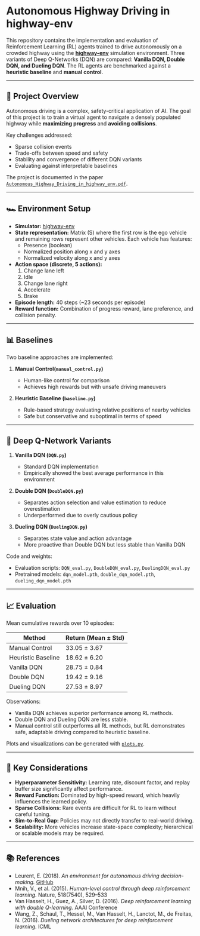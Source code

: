 # Autonomous Highway Driving in highway-env

This repository contains the implementation and evaluation of Reinforcement Learning (RL) agents trained to drive autonomously on a crowded highway using the **[highway-env](https://github.com/eleurent/highway-env)** simulation environment. Three variants of Deep Q-Networks (DQN) are compared: **Vanilla DQN, Double DQN, and Dueling DQN**. The RL agents are benchmarked against a **heuristic baseline** and **manual control**.

---

## 📄 Project Overview

Autonomous driving is a complex, safety-critical application of AI. The goal of this project is to train a virtual agent to navigate a densely populated highway while **maximizing progress** and **avoiding collisions**. 

Key challenges addressed:

- Sparse collision events
- Trade-offs between speed and safety
- Stability and convergence of different DQN variants
- Evaluating against interpretable baselines

The project is documented in the paper [`Autonomous_Highway_Driving_in_highway_env.pdf`](./Autonomous_Highway_Driving_in_highway_env.pdf).

---

## 🏎 Environment Setup

- **Simulator:** [highway-env](https://github.com/eleurent/highway-env)
- **State representation:** Matrix \(S\) where the first row is the ego vehicle and remaining rows represent other vehicles. Each vehicle has features:
  - Presence (boolean)
  - Normalized position along x and y axes
  - Normalized velocity along x and y axes
- **Action space (discrete, 5 actions):**
  1. Change lane left  
  2. Idle  
  3. Change lane right  
  4. Accelerate  
  5. Brake
- **Episode length:** 40 steps (~23 seconds per episode)
- **Reward function:** Combination of progress reward, lane preference, and collision penalty.

---

## 📊 Baselines

Two baseline approaches are implemented:

1. **Manual Control(`manual_control.py`)**  
   - Human-like control for comparison
   - Achieves high rewards but with unsafe driving maneuvers

2. **Heuristic Baseline (`baseline.py`)**  
   - Rule-based strategy evaluating relative positions of nearby vehicles
   - Safe but conservative and suboptimal in terms of speed

---

## 🤖 Deep Q-Network Variants

1. **Vanilla DQN (`DQN.py`)**  
   - Standard DQN implementation
   - Empirically showed the best average performance in this environment

2. **Double DQN (`DoubleDQN.py`)**  
   - Separates action selection and value estimation to reduce overestimation
   - Underperformed due to overly cautious policy

3. **Dueling DQN (`DuelingDQN.py`)**  
   - Separates state value and action advantage
   - More proactive than Double DQN but less stable than Vanilla DQN

Code and weights:

- Evaluation scripts: `DQN_eval.py`, `DoubleDQN_eval.py`, `DuelingDQN_eval.py`  
- Pretrained models: `dqn_model.pth`, `double_dqn_model.pth`, `dueling_dqn_model.pth`    

---

## 📈 Evaluation

Mean cumulative rewards over 10 episodes:

| Method               | Return (Mean ± Std) |
|----------------------|------------------|
| Manual Control       | 33.05 ± 3.67     |
| Heuristic Baseline   | 18.62 ± 6.20     |
| Vanilla DQN          | 28.75 ± 0.84     |
| Double DQN           | 19.42 ± 9.16     |
| Dueling DQN          | 27.53 ± 8.97     |

Observations:

- Vanilla DQN achieves superior performance among RL methods.
- Double DQN and Dueling DQN are less stable.
- Manual control still outperforms all RL methods, but RL demonstrates safe, adaptable driving compared to heuristic baseline.

Plots and visualizations can be generated with [`plots.py`](./plots.py).

---

## 🔑 Key Considerations

- **Hyperparameter Sensitivity:** Learning rate, discount factor, and replay buffer size significantly affect performance.  
- **Reward Function:** Dominated by high-speed reward, which heavily influences the learned policy.  
- **Sparse Collisions:** Rare events are difficult for RL to learn without careful tuning.  
- **Sim-to-Real Gap:** Policies may not directly transfer to real-world driving.  
- **Scalability:** More vehicles increase state-space complexity; hierarchical or scalable models may be required.

---

## 📚 References

- Leurent, E. (2018). *An environment for autonomous driving decision-making.* [GitHub](https://github.com/eleurent/highway-env)  
- Mnih, V., et al. (2015). *Human-level control through deep reinforcement learning.* Nature, 518(7540), 529–533  
- Van Hasselt, H., Guez, A., Silver, D. (2016). *Deep reinforcement learning with double Q-learning.* AAAI Conference  
- Wang, Z., Schaul, T., Hessel, M., Van Hasselt, H., Lanctot, M., de Freitas, N. (2016). *Dueling network architectures for deep reinforcement learning.* ICML  


